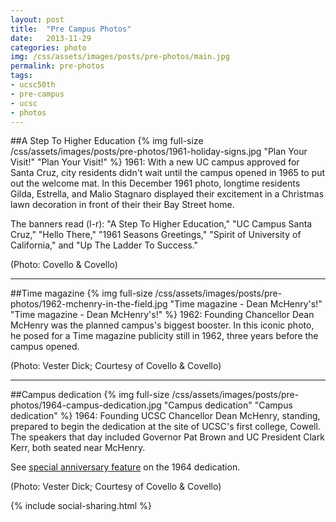```yaml
---
layout: post
title:  "Pre Campus Photos"
date:   2013-11-29
categories: photo
img: /css/assets/images/posts/pre-photos/main.jpg
permalink: pre-photos
tags: 
- ucsc50th
- pre-campus
- ucsc
- photos
---
```


##A Step To Higher Education
{% img full-size /css/assets/images/posts/pre-photos/1961-holiday-signs.jpg "Plan Your Visit!" "Plan Your Visit!" %}
1961: With a new UC campus approved for Santa Cruz, city residents didn't wait until the campus opened in 1965 to put out the welcome mat. In this December 1961 photo, longtime residents Gilda, Estrella, and Malio Stagnaro displayed their excitement in a Christmas lawn decoration in front of their their Bay Street home.

The banners read (l-r): "A Step To Higher Education," "UC Campus Santa Cruz," "Hello There," "1961 Seasons Greetings," "Spirit of University of California," and "Up The Ladder To Success."

(Photo: Covello & Covello)

***

##Time magazine
{% img full-size /css/assets/images/posts/pre-photos/1962-mchenry-in-the-field.jpg  "Time magazine - Dean McHenry's!" "Time magazine - Dean McHenry's!" %}
1962: Founding Chancellor Dean McHenry was the planned campus's biggest booster. In this iconic photo, he posed for a Time magazine publicity still in 1962, three years before the campus opened.

(Photo: Vester Dick; Courtesy of Covello & Covello)

***

##Campus dedication
{% img full-size /css/assets/images/posts/pre-photos/1964-campus-dedication.jpg  "Campus dedication" "Campus dedication" %}
1964: Founding UCSC Chancellor Dean McHenry, standing, prepared to begin the dedication at the site of UCSC's first college, Cowell. The speakers that day included Governor Pat Brown and UC President Clark Kerr, both seated near McHenry.

See [special anniversary feature](http://50years.ucsc.edu/dedication/) on the 1964 dedication.

(Photo: Vester Dick; Courtesy of Covello & Covello)

{% include social-sharing.html %}